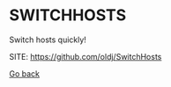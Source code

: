# SWITCHHOSTS
 
 Switch hosts quickly!
 
 SITE: https://github.com/oldj/SwitchHosts

 [Go back](https://portable-linux-apps.github.io/apps.html)

